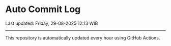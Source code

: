 # Auto Commit Log

Last updated: Friday, 29-08-2025 12:13 WIB

---

This repository is automatically updated every hour using GitHub Actions.
